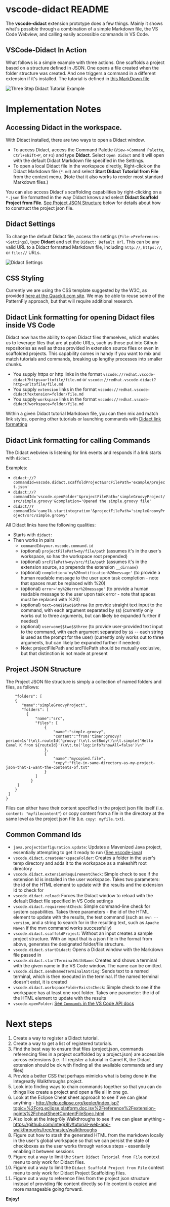 # vscode-didact README  

The **vscode-didact** extension prototype does a few things. Mainly it shows what's possible through a combination of a simple Markdown file, the VS Code Webview, and calling easily accessible commands in VS Code.

## VSCode-Didact In Action

What follows is a simple example with three actions. One scaffolds a project based on a structure defined in JSON. One opens a file created when the folder structure was created. And one triggers a command in a different extension if it's installed. The tutorial is defined in [this MarkDown file](./example/tutorial2.md)

![Three Step Didact Tutorial Example](./images/didact-sample-tutorial-24-OCT-2019.gif)

# Implementation Notes

## Accessing Didact in the workspace. 

With Didact installed, there are two ways to open a Didact window.

* To access Didact, access the Command Palette (`View->Command Palette`, `Ctrl+Shift+P`, or `F1`) and type **Didact**. Select `Open Didact` and it will open with the default Didact Markdown file specified in the Settings.
* To open a local Didact file in the workspace directly, Right-click on the Didact Markdown file (`*.md`) and select **Start Didact Tutorial from File** from the context menu. (Note that it also works to render most standard Markdown files.)

You can also access Didact's scaffolding capabilities by right-clicking on a `*.json` file formatted in the way Didact knows and select **Didact Scaffold Project from File**. [See Project JSON Structure](#project-json-structure) below for details about how to construct the project json file.

## Didact Settings 

To change the default Didact file, access the settings (`File->Preferences->Settings`), type **Didact** and set the `Didact: Default Url`. This can be any valid URL to a Didact formatted Markdown file, including `http://`, `https://`, or `file://` URLs.

![Didact Settings](./images/settings.jpg)

## CSS Styling

Currently we are using the CSS template suggested by the W3C, as provided [here at the Quackit.com site](https://www.quackit.com/css/css_template.cfm). We may be able to reuse some of the PatternFly approach, but that will require additional research.

## Didact Link formatting for opening Didact files inside VS Code

Didact now has the ability to open Didact files themselves, which enables us to leverage files that are at public URLs, such as those put into Github repositories as well as those provided in extension source files or even in scaffolded projects. This capability comes in handy if you want to mix and match tutorials and commands, breaking up lengthy processes into smaller chunks.

* You supply https or http links in the format `vscode://redhat.vscode-didact?https=urltofile/file.md` or `vscode://redhat.vscode-didact?http=urltofile/file.md`
* You supply `extension` links in the format `vscode://redhat.vscode-didact?extension=folder/file.md`
* You supply `workspace` links in the format `vscode://redhat.vscode-didact?workspace=folder/file.md`

Within a given Didact tutorial Markdown file, you can then mix and match link styles, opening other tutorials or launching commands with [Didact link formatting](https://github.com/bfitzpat/vscode-didact#link-formatting)

## Didact Link formatting for calling Commands

The Didact webview is listening for link events and responds if a link starts with `didact`. 

Examples:

* `didact://?commandId=vscode.didact.scaffoldProject&srcFilePath='example/project.json'`
* `didact://?commandId='vscode.openFolder'&projectFilePath='simpleGroovyProject/src/simple.groovy'&completion='Opened the simple.groovy file'`
* `didact//?commandId='camelk.startintegration'&projectFilePath='simpleGroovyProject/src/simple.groovy'`

All Didact links have the following qualities:

* Starts with `didact:`
* Then works in pairs
  * `commandId=your.vscode.command.id`
  * (optional) `projectFilePath=my/file/path` (assumes it's in the user's workspace, so has the workspace root prepended)
  * (optional) `srcFilePath=my/src/file/path` (assumes it's in the extension source, so prepends the extension `__dirname`)
  * (optional) `completion='my%20notification%20message'` (to provide a human readable message to the user upon task completion - note that spaces must be replaced with %20)
  * (optional) `error='my%20error%20message'` (to provide a human readable message to the user upon task error - note that spaces must be replaced with %20)
  * (optional) `text=one$$two$$three` (to provide straight text input to the command, with each argument separated by `$$`) (currently only works out to three arguments, but can likely be expanded further if needed)
  * (optional) `user=one$$two$$three` (to provide user-provided text input to the command, with each argument separated by `$$` -- each string is used as the prompt for the user) (currently only works out to three arguments, but can likely be expanded further if needed)
  * Note: projectFilePath and srcFilePath should be mutually exclusive, but that distinction is not made at present

## Project JSON Structure

The Project JSON file structure is simply a collection of named folders and files, as follows:

```{
    "folders": [
    {
       "name":"simpleGroovyProject",
       "folders": [
         {
             "name":"src",
             "files": [
                 {
                     "name":"simple.groovy",
                     "content":"from('timer:groovy?period=1s')\n\t.routeId('groovy')\n\t.setBody()\n\t.simple('Hello Camel K from ${routeId}')\n\t.to('log:info?showAll=false')\n"
                 },
                 {
                     "name":"mycopied.file",
                     "copy":"file-in-same-directory-as-my-project-json-that-I-want-the-contents-of.txt"
                 }
             ]
           }
     ]
    }
 ]
}
```

Files can either have their content specified in the project json file itself (i.e. `content: "myfilecontent"`) or copy content from a file in the directory at the same level as the project json file (i.e. `copy: myfile.txt`).

## Common Command Ids

* `java.projectConfiguration.update`: Updates a Mavenized Java project, essentially attempting to get it ready to run ([See vscode-java](https://github.com/redhat-developer/vscode-java))
* `vscode.didact.createWorkspaceFolder`: Creates a folder in the user's temp directory and adds it to the workspace as a makeshift root directory
* `vscode.didact.extensionRequirementCheck`: Simple check to see if the extension Id is installed in the user workspace. Takes two parameters: the id of the HTML element to update with the results and the extension Id to check for
* `vscode.didact.reload`: Forces the Didact window to reload with the default Didact file specified in VS Code settings
* `vscode.didact.requirementCheck`: Simple command-line check for system capabilities. Takes three parameters - the id of the HTML element to update with the results, the test command (such as `mvn --version`, and a string to search for in the resulting text, such as `Apache Maven` if the mvn command works successfully)
* `vscode.didact.scaffoldProject`: Without an input creates a sample project structure. With an input that is a json file in the format from above, generates the designated folder/file structure.
* `vscode.didact.startDidact`: Opens a Didact window with the Markdown file passed in
* `vscode.didact.startTerminalWithName`: Creates and shows a terminal with the given name in the VS Code window. The name can be omitted.
* `vscode.didact.sendNamedTerminalAString`: Sends text to a named terminal, which is then executed in the terminal. If the named terminal doesn't exist, it is created
* `vscode.didact.workspaceFolderExistsCheck`:  Simple check to see if the workspace has at least one root folder. Takes one parameter: the id of the HTML element to update with the results
* `vscode.openFolder`: [See `Commands` in the VS Code API docs](https://code.visualstudio.com/api/references/commands#commands)


# Next steps

1. Create a way to register a Didact tutorial.
2. Create a way to get a list of registered tutorials.
3. Find the best way to ensure that files (project.json, commands referencing files in a project scaffolded by a project.json) are accessible across extensions (i.e. if I register a tutorial in Camel K, the Didact extension should be ok with finding all the available commands and any files)
4. Provide a better CSS that perhaps mimicks what is being done in the Integreatly Walkthroughs project. 
5. Look into finding ways to chain commands together so that you can do things like create a project and open a file all in one go.
6. Look at the Eclipse Cheat sheet approach to see if we can glean anything - http://help.eclipse.org/kepler/index.jsp?topic=%2Forg.eclipse.platform.doc.isv%2Freference%2Fextension-points%2FcheatSheetContentFileSpec.html 
7. Also look at the Integr8ly Walkthroughs to see if we can glean anything - https://github.com/integr8ly/tutorial-web-app-walkthroughs/tree/master/walkthroughs
8. Figure out how to stash the generated HTML from the markdown locally in the user's global workspace so that we can persist the state of checkboxes as the user works through various steps - essentially enabling it between sessions
9. Figure out a way to limit the `Start Didact Tutorial from File` context menu to only work for Didact files.
10. Figure out a way to limit the `Didact Scaffold Project from File` context menu to only work for Didact Project Scaffolding files.
11. Figure out a way to reference files from the project json structure instead of providing file content directly so file content is copied and more manageable going forward.

**Enjoy!**
